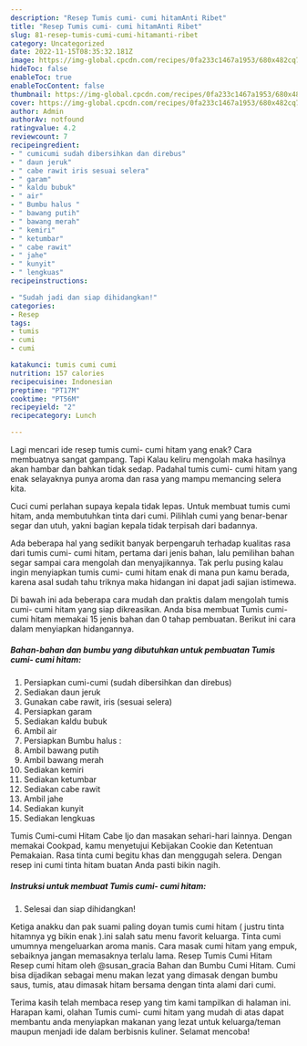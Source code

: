 ```yaml
---
description: "Resep Tumis cumi- cumi hitamAnti Ribet"
title: "Resep Tumis cumi- cumi hitamAnti Ribet"
slug: 81-resep-tumis-cumi-cumi-hitamanti-ribet
category: Uncategorized
date: 2022-11-15T08:35:32.181Z
image: https://img-global.cpcdn.com/recipes/0fa233c1467a1953/680x482cq70/tumis-cumi-cumi-hitam-foto-resep-utama.jpg
hideToc: false
enableToc: true
enableTocContent: false
thumbnail: https://img-global.cpcdn.com/recipes/0fa233c1467a1953/680x482cq70/tumis-cumi-cumi-hitam-foto-resep-utama.jpg
cover: https://img-global.cpcdn.com/recipes/0fa233c1467a1953/680x482cq70/tumis-cumi-cumi-hitam-foto-resep-utama.jpg
author: Admin
authorAv: notfound
ratingvalue: 4.2
reviewcount: 7
recipeingredient:
- " cumicumi sudah dibersihkan dan direbus"
- " daun jeruk"
- " cabe rawit iris sesuai selera"
- " garam"
- " kaldu bubuk"
- " air"
- " Bumbu halus "
- " bawang putih"
- " bawang merah"
- " kemiri"
- " ketumbar"
- " cabe rawit"
- " jahe"
- " kunyit"
- " lengkuas"
recipeinstructions:

- "Sudah jadi dan siap dihidangkan!"
categories:
- Resep
tags:
- tumis
- cumi
- cumi

katakunci: tumis cumi cumi 
nutrition: 157 calories
recipecuisine: Indonesian
preptime: "PT17M"
cooktime: "PT56M"
recipeyield: "2"
recipecategory: Lunch

---
```



Lagi mencari ide resep tumis cumi- cumi hitam yang enak? Cara membuatnya sangat gampang. Tapi Kalau keliru mengolah maka hasilnya akan hambar dan bahkan tidak sedap. Padahal tumis cumi- cumi hitam yang enak selayaknya punya aroma dan rasa yang mampu memancing selera kita.


Cuci cumi perlahan supaya kepala tidak lepas. Untuk membuat tumis cumi hitam, anda membutuhkan tinta dari cumi. Pilihlah cumi yang benar-benar segar dan utuh, yakni bagian kepala tidak terpisah dari badannya.

Ada beberapa hal yang sedikit banyak berpengaruh terhadap kualitas rasa dari tumis cumi- cumi hitam, pertama dari jenis bahan, lalu pemilihan bahan segar sampai cara mengolah dan menyajikannya. Tak perlu pusing kalau ingin menyiapkan tumis cumi- cumi hitam enak di mana pun kamu berada, karena asal sudah tahu triknya maka hidangan ini dapat jadi sajian istimewa.


Di bawah ini ada beberapa cara mudah dan praktis dalam mengolah tumis cumi- cumi hitam yang siap dikreasikan. Anda bisa membuat Tumis cumi- cumi hitam memakai 15 jenis bahan dan 0 tahap pembuatan. Berikut ini cara dalam menyiapkan hidangannya.

<!--inarticleads1-->

##### Bahan-bahan dan bumbu yang dibutuhkan untuk pembuatan Tumis cumi- cumi hitam:

1. Persiapkan  cumi-cumi (sudah dibersihkan dan direbus)
1. Sediakan  daun jeruk
1. Gunakan  cabe rawit, iris (sesuai selera)
1. Persiapkan  garam
1. Sediakan  kaldu bubuk
1. Ambil  air
1. Persiapkan  Bumbu halus :
1. Ambil  bawang putih
1. Ambil  bawang merah
1. Sediakan  kemiri
1. Sediakan  ketumbar
1. Sediakan  cabe rawit
1. Ambil  jahe
1. Sediakan  kunyit
1. Sediakan  lengkuas


Tumis Cumi-cumi Hitam Cabe Ijo dan masakan sehari-hari lainnya. Dengan memakai Cookpad, kamu menyetujui Kebijakan Cookie dan Ketentuan Pemakaian. Rasa tinta cumi begitu khas dan menggugah selera. Dengan resep ini cumi tinta hitam buatan Anda pasti bikin nagih. 

<!--inarticleads2-->

##### Instruksi untuk membuat Tumis cumi- cumi hitam:


1. Selesai dan siap dihidangkan!

Ketiga anakku dan pak suami paling doyan tumis cumi hitam ( justru tinta hitamnya yg bikin enak ).ini salah satu menu favorit keluarga. Tinta cumi umumnya mengeluarkan aroma manis. Cara masak cumi hitam yang empuk, sebaiknya jangan memasaknya terlalu lama. Resep Tumis Cumi Hitam Resep cumi hitam oleh @susan_gracia Bahan dan Bumbu Cumi Hitam. Cumi bisa dijadikan sebagai menu makan lezat yang dimasak dengan bumbu saus, tumis, atau dimasak hitam bersama dengan tinta alami dari cumi. 

Terima kasih telah membaca resep yang tim kami tampilkan di halaman ini. Harapan kami, olahan Tumis cumi- cumi hitam yang mudah di atas dapat membantu anda menyiapkan makanan yang lezat untuk keluarga/teman maupun menjadi ide dalam berbisnis kuliner. Selamat mencoba!
